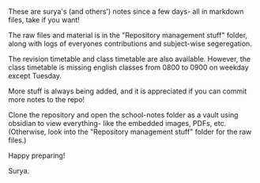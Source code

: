 These are surya's (and others') notes since a few days- all in markdown files, take if you want!

The raw files and material is in the "Repository management stuff" folder, along with logs of everyones contributions and subject-wise segeregation.

The revision timetable and class timetable are also available. However, the class timetable is missing english classes from 0800 to 0900 on weekday except Tuesday.

More stuff is always being added, and it is appreciated if you can commit more notes to the repo!

Clone the repository and open the school-notes folder as a vault using obsidian to view everything- like the embedded images, PDFs, etc. (Otherwise, look into the "Repository management stuff" folder for the raw files.)

Happy preparing!

Surya.
